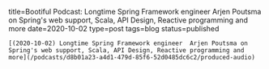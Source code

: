 
title=Bootiful Podcast: Longtime Spring Framework engineer  Arjen Poutsma on Spring's web support, Scala, API Design, Reactive programming and more
date=2020-10-02
type=post
tags=blog
status=published
~~~~~~
[(2020-10-02) Longtime Spring Framework engineer  Arjen Poutsma on Spring's web support, Scala, API Design, Reactive programming and more](/podcasts/d8b01a23-a4d1-479d-85f6-52d0485dc6c2/produced-audio) 
            